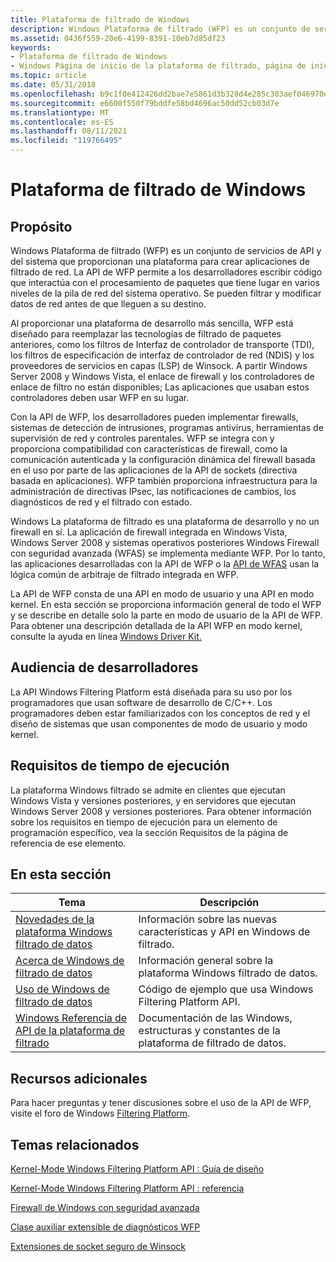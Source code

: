 ```yaml
---
title: Plataforma de filtrado de Windows
description: Windows Plataforma de filtrado (WFP) es un conjunto de servicios de API y del sistema que proporcionan una plataforma para crear aplicaciones de filtrado de red.
ms.assetid: 0436f559-20e6-4199-8391-10eb7d85df23
keywords:
- Plataforma de filtrado de Windows
- Windows Página de inicio de la plataforma de filtrado, página de inicio
ms.topic: article
ms.date: 05/31/2018
ms.openlocfilehash: b9c1f0e412426dd2bae7e5861d3b328d4e285c303aef046970e725a02965b974
ms.sourcegitcommit: e6600f550f79bddfe58bd4696ac50dd52cb03d7e
ms.translationtype: MT
ms.contentlocale: es-ES
ms.lasthandoff: 08/11/2021
ms.locfileid: "119766495"
---
```

# <a name="windows-filtering-platform"></a>Plataforma de filtrado de Windows

## <a name="purpose"></a>Propósito

Windows Plataforma de filtrado (WFP) es un conjunto de servicios de API y del sistema que proporcionan una plataforma para crear aplicaciones de filtrado de red. La API de WFP permite a los desarrolladores escribir código que interactúa con el procesamiento de paquetes que tiene lugar en varios niveles de la pila de red del sistema operativo. Se pueden filtrar y modificar datos de red antes de que lleguen a su destino.

Al proporcionar una plataforma de desarrollo más sencilla, WFP está diseñado para reemplazar las tecnologías de filtrado de paquetes anteriores, como los filtros de Interfaz de controlador de transporte (TDI), los filtros de especificación de interfaz de controlador de red (NDIS) y los proveedores de servicios en capas (LSP) de Winsock. A partir Windows Server 2008 y Windows Vista, el enlace de firewall y los controladores de enlace de filtro no están disponibles; Las aplicaciones que usaban estos controladores deben usar WFP en su lugar.

Con la API de WFP, los desarrolladores pueden implementar firewalls, sistemas de detección de intrusiones, programas antivirus, herramientas de supervisión de red y controles parentales. WFP se integra con y proporciona compatibilidad con características de firewall, como la comunicación autenticada y la configuración dinámica del firewall basada en el uso por parte de las aplicaciones de la API de sockets (directiva basada en aplicaciones). WFP también proporciona infraestructura para la administración de directivas IPsec, las notificaciones de cambios, los diagnósticos de red y el filtrado con estado.

Windows La plataforma de filtrado es una plataforma de desarrollo y no un firewall en sí. La aplicación de firewall integrada en Windows Vista, Windows Server 2008 y sistemas operativos posteriores Windows Firewall con seguridad avanzada (WFAS) se implementa mediante WFP. Por lo tanto, las aplicaciones desarrolladas con la API de WFP o la [API de WFAS](/previous-versions/windows/desktop/ics/windows-firewall-with-advanced-security-reference) usan la lógica común de arbitraje de filtrado integrada en WFP.

La API de WFP consta de una API en modo de usuario y una API en modo kernel. En esta sección se proporciona información general de todo el WFP y se describe en detalle solo la parte en modo de usuario de la API de WFP. Para obtener una descripción detallada de la API WFP en modo kernel, consulte la ayuda en línea [Windows Driver Kit.](/windows-hardware/drivers/network/windows-filtering-platform-callout-drivers2)

## <a name="developer-audience"></a>Audiencia de desarrolladores

La API Windows Filtering Platform está diseñada para su uso por los programadores que usan software de desarrollo de C/C++. Los programadores deben estar familiarizados con los conceptos de red y el diseño de sistemas que usan componentes de modo de usuario y modo kernel.

## <a name="run-time-requirements"></a>Requisitos de tiempo de ejecución

La plataforma Windows filtrado se admite en clientes que ejecutan Windows Vista y versiones posteriores, y en servidores que ejecutan Windows Server 2008 y versiones posteriores. Para obtener información sobre los requisitos en tiempo de ejecución para un elemento de programación específico, vea la sección Requisitos de la página de referencia de ese elemento.





 

## <a name="in-this-section"></a>En esta sección



| Tema                                                                                               | Descripción                                                                                       |
|-----------------------------------------------------------------------------------------------------|---------------------------------------------------------------------------------------------------|
| [Novedades de la plataforma Windows filtrado de datos](what-s-new-in-windows-filtering-platform.md)<br/> | Información sobre las nuevas características y API en Windows de filtrado.<br/>                    |
| [Acerca de Windows de filtrado de datos](about-windows-filtering-platform.md)<br/>                 | Información general sobre la plataforma Windows filtrado de datos.<br/>                                             |
| [Uso de Windows de filtrado de datos](using-windows-filtering-platform.md)<br/>                 | Código de ejemplo que usa Windows Filtering Platform API. <br/>                                |
| [Windows Referencia de API de la plataforma de filtrado](fwp-reference.md)<br/>                            | Documentación de las Windows, estructuras y constantes de la plataforma de filtrado de datos.<br/> |



 

## <a name="additional-resources"></a>Recursos adicionales

Para hacer preguntas y tener discusiones sobre el uso de la API de WFP, visite el foro de Windows [Filtering Platform](https://social.msdn.microsoft.com/forums/wfp/threads/).

## <a name="related-topics"></a>Temas relacionados

<dl> <dt>

[Kernel-Mode Windows Filtering Platform API : Guía de diseño](/windows-hardware/drivers/network/windows-filtering-platform-callout-drivers2)
</dt> <dt>

[Kernel-Mode Windows Filtering Platform API : referencia](/windows-hardware/drivers/ddi/_netvista/)
</dt> <dt>

[Firewall de Windows con seguridad avanzada](/previous-versions/windows/desktop/ics/windows-firewall-advanced-security-start-page)
</dt> <dt>

[Clase auxiliar extensible de diagnósticos WFP](/windows/desktop/NDF/windows-filtering-platform-extensible-helper-class)
</dt> <dt>

[Extensiones de socket seguro de Winsock](/windows/desktop/WinSock/winsock-secure-socket-extensions)
</dt> </dl>

 

